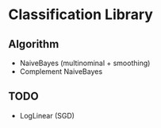 Classification Library
======================

Algorithm
---------

* NaiveBayes (multinominal + smoothing)
* Complement NaiveBayes

TODO
----

* LogLinear (SGD)